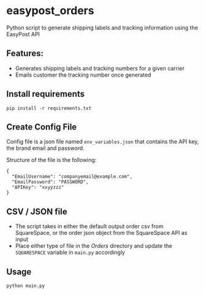 # easypost_orders
Python script to generate shipping labels and tracking information using the EasyPost API  

## Features:
* Generates shipping labels and tracking numbers for a given carrier
* Emails customer the tracking number once generated

## Install requirements
`pip install -r requirements.txt`

## Create Config File
Config file is a json file named `env_variables.json` that contains the API key, the brand email and password.  

Structure of the file is the following:
```
{
  "EmailUsername": "companyemail@example.com",
  "EmailPassword": "PASSWORD",
  "APIKey": "xxyyzzz"
}
```

## CSV / JSON file
* The script takes in either the default output order csv from SquareSpace, or the order json object 
from the SquareSpace API as input
* Place either type of file in the *Orders* directory and update the `SQUARESPACE` variable in `main.py` accordingly

## Usage
`python main.py`
